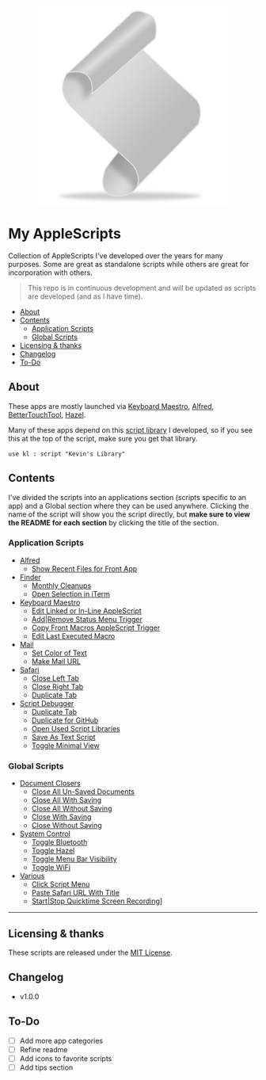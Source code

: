 <p align="center"> <img src="./imgs/script.png"> </p>

# My AppleScripts

Collection of AppleScripts I've developed over the years for many purposes. Some are great as standalone scripts while others are great for incorporation with others.

> This repo is in continuous development and will be updated as scripts are developed (and as I have time).


<!-- TOC depthFrom:2 -->

- [About](#about)
- [Contents](#contents)
    - [Application Scripts](#application-scripts)
    - [Global Scripts](#global-scripts)
- [Licensing & thanks](#licensing--thanks)
- [Changelog](#changelog)
- [To-Do](#to-do)

<!-- /TOC -->

<a id="about"></a>
## About

These apps are mostly launched via [Keyboard Maestro][kmapp], [Alfred][alfredapp], [BetterTouchTool][bttapp], [Hazel][hazelapp].

Many of these apps depend on this [script library][kevinsLib] I developed, so if you see this at the top of the script, make sure you get that library.
```AppleScript
use kl : script "Kevin's Library"
```

## Contents
I've divided the scripts into an applications section (scripts specific to an app) and a Global section where they can be used anywhere. Clicking the name of the script will show you the script directly, but **make sure to view the README for each section** by clicking the title of the section.

<a id="Applications"></a>
### Application Scripts

- [Alfred](./Alfred)
    - [Show Recent Files for Front App](./Alfred/Show%20Recent%20Files%20for%20Front%20App.applescript)
- [Finder][finder]
    - [Monthly Cleanups][2f34cbb7]
    - [Open Selection in iTerm](./Finder/Open%20Selection%20in%20iTerm.applescript)
- [Keyboard Maestro][km]
    - [Edit Linked or In-Line AppleScript][3034f6a6]
    - [Add|Remove Status Menu Trigger][8111e7c4]
    - [Copy Front Macros AppleScript Trigger](./Keyboard%20Maestro/Copy%20Front%20Macros%20AppleScript%20Trigger.applescript)
    - [Edit Last Executed Macro](./Keyboard%20Maestro/Edit%20Last%20Executed%20Macro.applescript)
- [Mail][mail]
    - [Set Color of Text][d1529523]
    - [Make Mail URL][63ba2f90]
- [Safari](./Safari)
    - [Close Left Tab](./Safari/Close%20Left%20Tab.applescript)
    - [Close Right Tab](./Safari/Close%20Right%20Tab.applescript)
    - [Duplicate Tab](./Safari/Duplicate%20Tab.applescript)
- [Script Debugger][sdb]
    - [Duplicate Tab][ff203baf]
    - [Duplicate for GitHub][ea9fb946]
    - [Open Used Script Libraries][3c961777]
    - [Save As Text Script][98e99d57]
    - [Toggle Minimal View][3a899b61]

[2f34cbb7]: ./Finder/Monthly%20Cleanups.applescript
[3034f6a6]: ./Keyboard%20Maestro/Edit%20Linked%20or%20In-Line%20AppleScript.applescript
[8111e7c4]: ./Keyboard%20Maestro/Add|Remove%20Status%20Menu%20Trigger
[d1529523]: ./Mail/Set%20Color%20of%20Text.applescript
[63ba2f90]: ./Mail/Make%20Mail%20URL.applescript
[ff203baf]: ./Script%20Debugger/Duplicate%20Tab.applescript
[ea9fb946]: ./Script%20Debugger/Duplicate%20for%20GitHub.applescript
[3c961777]: ./Script%20Debugger/Open%20Used%20Script%20Libraries.applescript
[98e99d57]: ./Script%20Debugger/Save%20As%20Text%20Script.applescript
[3a899b61]: ./Script%20Debugger/Toggle%20Minimal%20View.applescript


<a id="Various"></a>
### Global Scripts

- [Document Closers][docclosers]
    - [Close All Un-Saved Documents][9a704632]
    - [Close All With Saving][3b80a0d2]
    - [Close All Without Saving](./Document%20Closers/Close%20All%20Without%20Saving.applescript)
    - [Close With Saving](./Document%20Closers/Close%20With%20Saving.applescript)
    - [Close Without Saving](./Document%20Closers/Close%20Without%20Saving.applescript)
- [System Control][sc]
    - [Toggle Bluetooth][25e6a902]
    - [Toggle Hazel][d2434bdc]
    - [Toggle Menu Bar Visibility][a517cb4f]
    - [Toggle WiFi](./System%20Control/Toggle%20WiFi.applescript)
- [Various][global]
    - [Click Script Menu][d1c0746f]
    - [Paste Safari URL With Title][1d8d603d]
    - [Start|Stop Quicktime Screen Recording][a921fa5d]]

[9a704632]: ./Document%20Closers/Close%20All%20Un-Saved%20Documents.applescript
[3b80a0d2]: ./Document%20Closers/Close%20All%20With%20Saving.applescript
[25e6a902]: ./System%20Control/Toggle%20Bluetooth.applescript
[a517cb4f]: ./System%20Control/Toggle%20Menu%20Bar%20Visibility.applescript
[d2434bdc]: ./System%20Control/Toggle%20Hazel.applescript
[d1c0746f]: ./Global/Click%20Script%20Menu.applescript
[1d8d603d]: ./Global/Paste%20Safari%20URL%20With%20Title.applescript
[a921fa5d]: ./Global/Start|Stop%20Quicktime%20Screen%20Recording.applescript


---

<a id="licensing--thanks"></a>
## Licensing & thanks
These scripts are released under the [MIT License][mit].


<a id="changelog"></a>
## Changelog

- v1.0.0

## To-Do
- [ ] Add more app categories
- [ ] Refine readme
- [ ] Add icons to favorite scripts
- [ ] Add tips section

<!-- External links -->
[alfredapp]: https://www.alfredapp.com/
[bttapp]: https://folivora.ai/
[kmapp]: https://www.keyboardmaestro.com/
[hazelapp]: https://www.noodlesoft.com/


<!-- My GitHub links -->
[kevinsLib]: https://github.com/kevin-funderburg/AppleScript-libraries/blob/master/Kevin's%20Library.applescript

<!-- Sub directories -->
[blob]: https://github.com/kevin-funderburg/AppleScripts/blob/master/
[docclosers]: https://github.com/kevin-funderburg/AppleScripts/tree/master/Document%20Closers
[finder]:https://github.com/kevin-funderburg/AppleScripts/tree/master/Finder
[global]: https://github.com/kevin-funderburg/AppleScripts/tree/master/Global
[km]: ./Keyboard%20Maestro
[mail]: https://github.com/kevin-funderburg/AppleScripts/tree/master/mail
[mit]: https://github.com/kevin-funderburg/AppleScripts/blob/master/LICENSE.txt
[sdb]: ./Script%20Debugger
[sc]: https://github.com/kevin-funderburg/AppleScripts/blob/master/System%20Control
